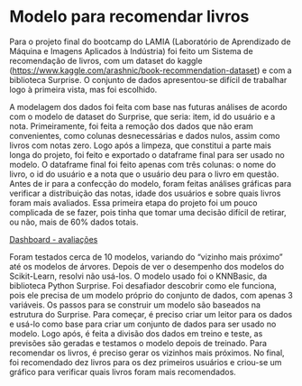 # Modelo para recomendar livros
Para o projeto final do bootcamp do LAMIA (Laboratório de Aprendizado de Máquina e Imagens Aplicados à Indústria) foi feito um Sistema de recomendação de livros, com um dataset do kaggle (https://www.kaggle.com/arashnic/book-recommendation-dataset) e com a biblioteca Surprise. O conjunto de dados apresentou-se difícil de trabalhar logo à primeira vista, mas foi escolhido.

A modelagem dos dados foi feita com base nas futuras análises de acordo com o modelo de dataset do Surprise, que seria: item, id do usuário e a nota. Primeiramente, foi feita a remoção dos dados que não eram convenientes, como colunas desnecessárias e dados nulos, assim como livros com notas zero. Logo após a limpeza, que constitui a parte mais longa do projeto, foi feito e exportado o dataframe final para ser usado no modelo. O dataframe final foi feito apenas com três colunas: o nome do livro, o id do usuário e a nota que o usuário deu para o livro em questão. Antes de ir para a confecção do modelo, foram feitas análises gráficas para verificar a distribuição das notas, idade dos usuários e sobre quais livros foram mais avaliados. Essa primeira etapa do projeto foi um pouco complicada de se fazer, pois tinha que tomar uma decisão difícil de retirar, ou não, mais de 60% dados totais.

[Dashboard - avaliações](https://github.com/felipelapadn/Modelo--recomendacao-de-livro/files/9251931/Dashboard.-.avaliacoes.pdf)

Foram testados cerca de 10 modelos, variando do “vizinho mais próximo” até os modelos de árvores. Depois de ver o desempenho dos modelos do Scikit-Learn, resolvi não usá-los. O modelo usado foi o KNNBasic, da biblioteca Python Surprise. Foi desafiador descobrir como ele funciona, pois ele precisa de um modelo próprio do conjunto de dados, com apenas 3 variáveis. Os passos para se construir um modelo são baseados na estrutura do Surprise. Para começar, é preciso criar um leitor para os dados e usá-lo como base para criar um conjunto de dados para ser usado no modelo. Logo após, é feita a divisão dos dados em treino e teste, as previsões são geradas e testamos o modelo depois de treinado. Para recomendar os livros, é preciso gerar os vizinhos mais próximos. No final, foi recomendado dez livros para os dez primeiros usuários e criou-se um gráfico para verificar quais livros foram mais recomendados.
